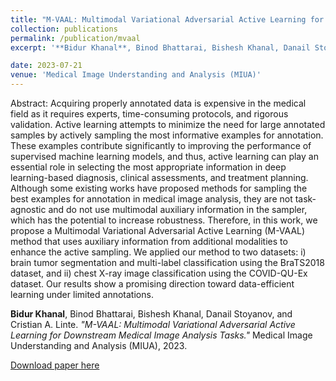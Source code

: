 ```yaml
---
title: "M-VAAL: Multimodal Variational Adversarial Active Learning for Downstream Medical Image Analysis Tasks"
collection: publications
permalink: /publication/mvaal
excerpt: '**Bidur Khanal**, Binod Bhattarai, Bishesh Khanal, Danail Stoyanov, and Cristian A. Linte. *"M-VAAL: Multimodal Variational Adversarial Active Learning for Downstream Medical Image Analysis Tasks."* Medical Image Understanding and Analysis (MIUA), 2023.'

date: 2023-07-21
venue: 'Medical Image Understanding and Analysis (MIUA)'
---
```

Abstract: Acquiring properly annotated data is expensive in the medical field as it requires experts, time-consuming protocols, and rigorous
validation. Active learning attempts to minimize the need for large annotated samples by actively sampling the most informative examples
for annotation. These examples contribute significantly to improving
the performance of supervised machine learning models, and thus, active learning can play an essential role in selecting the most appropriate
information in deep learning-based diagnosis, clinical assessments, and
treatment planning. Although some existing works have proposed methods for sampling the best examples for annotation in medical image
analysis, they are not task-agnostic and do not use multimodal auxiliary information in the sampler, which has the potential to increase robustness. Therefore, in this work, we propose a Multimodal Variational
Adversarial Active Learning (M-VAAL) method that uses auxiliary information from additional modalities to enhance the active sampling.
We applied our method to two datasets: i) brain tumor segmentation
and multi-label classification using the BraTS2018 dataset, and ii) chest
X-ray image classification using the COVID-QU-Ex dataset. Our results
show a promising direction toward data-efficient learning under limited
annotations.

**Bidur Khanal**, Binod Bhattarai, Bishesh Khanal, Danail Stoyanov, and Cristian A. Linte. *"M-VAAL: Multimodal Variational Adversarial Active Learning for Downstream Medical Image Analysis Tasks."* Medical Image Understanding and Analysis (MIUA), 2023.

[Download paper here](https://arxiv.org/pdf/2306.12376.pdf)



